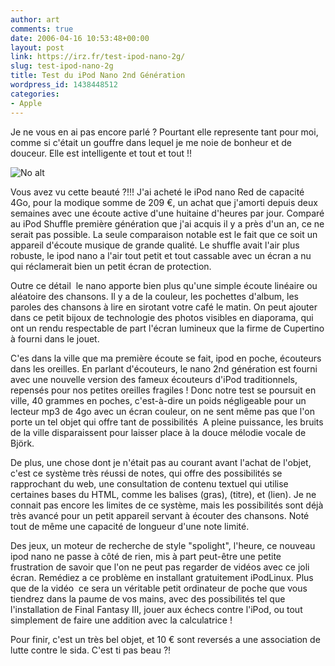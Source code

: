 ```yaml
---
author: art
comments: true
date: 2006-04-16 10:53:48+00:00
layout: post
link: https://irz.fr/test-ipod-nano-2g/
slug: test-ipod-nano-2g
title: Test du iPod Nano 2nd Génération
wordpress_id: 1438448512
categories:
- Apple
---
```




Je ne vous en ai pas encore parlé ? Pourtant elle represente tant pour moi, comme si c'était un gouffre dans lequel je me noie de bonheur et de douceur. Elle est intelligente et tout et tout !!









<img alt="No alt" data-src="http://sakima.free.fr/blog/images/ipodred.png" src="https://static.irz.fr/thumb.php?size=<100&crop=0&src=http://sakima.free.fr/blog/images/ipodred.png" />

Vous avez vu cette beauté ?!!! J'ai acheté le iPod nano Red de capacité 4Go, pour la modique somme de 209 €, un achat que j'amorti depuis deux semaines avec une écoute active d'une huitaine d'heures par jour. Comparé au iPod Shuffle première génération que j'ai acquis il y a près d'un an, ce ne serait pas possible. La seule comparaison notable est le fait que ce soit un appareil d'écoute musique de grande qualité. Le shuffle avait l'air plus robuste, le ipod nano a l'air tout petit et tout cassable avec un écran a nu qui réclamerait bien un petit écran de protection.

Outre ce détail  le nano apporte bien plus qu'une simple écoute linéaire ou aléatoire des chansons. Il y a de la couleur, les pochettes d'album, les paroles des chansons à lire en sirotant votre café le matin. On peut ajouter dans ce petit bijoux de technologie des photos visibles en diaporama, qui ont un rendu respectable de part l'écran lumineux que la firme de Cupertino à fourni dans le jouet.

C'es dans la ville que ma première écoute se fait, ipod en poche, écouteurs dans les oreilles. En parlant d'écouteurs, le nano 2nd génération est fourni avec une nouvelle version des fameux écouteurs d'iPod traditionnels, repensés pour nos petites oreilles fragiles ! Donc notre test se poursuit en ville, 40 grammes en poches, c'est-à-dire un poids négligeable pour un lecteur mp3 de 4go avec un écran couleur, on ne sent même pas que l'on porte un tel objet qui offre tant de possibilités  A pleine puissance, les bruits de la ville disparaissent pour laisser place à la douce mélodie vocale de Björk.

De plus, une chose dont je n'était pas au courant avant l'achat de l'objet, c'est ce système très réussi de notes, qui offre des possibilités se rapprochant du web, une consultation de contenu textuel qui utilise certaines bases du HTML, comme les balises <b></b> (gras), <TITLE></TITLE> (titre), et <a href=""></a> (lien). Je ne connait pas encore les limites de ce système, mais les possibilités sont déjà très avancé pour un petit appareil servant à écouter des chansons. Noté tout de même une capacité de longueur d'une note limité.

Des jeux, un moteur de recherche de style "spolight", l'heure, ce nouveau ipod nano ne passe à côté de rien, mis à part peut-être une petite frustration de savoir que l'on ne peut pas regarder de vidéos avec ce joli écran. Remédiez a ce problème en installant gratuitement iPodLinux. Plus que de la vidéo  ce sera un véritable petit ordinateur de poche que vous tiendrez dans la paume de vos mains, avec des possibilités tel que l'installation de Final Fantasy III, jouer aux échecs contre l'iPod, ou tout simplement de faire une addition avec la calculatrice !

Pour finir, c'est un très bel objet, et 10 € sont reversés a une association de lutte contre le sida. C'est ti pas beau ?!


